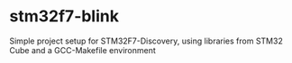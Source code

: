 # stm32f7-blink

Simple project setup for STM32F7-Discovery, using libraries from STM32 Cube and a GCC-Makefile environment
